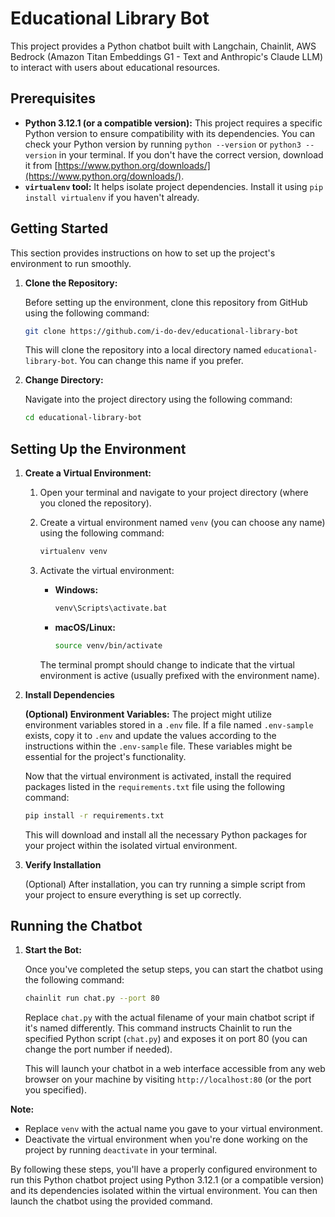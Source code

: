 # Educational Library Bot

This project provides a Python chatbot built with Langchain, Chainlit, AWS Bedrock (Amazon Titan Embeddings G1 - Text and Anthropic's Claude LLM) to interact with users about educational resources.

## Prerequisites

* **Python 3.12.1 (or a compatible version):** This project requires a specific Python version to ensure compatibility with its dependencies. You can check your Python version by running `python --version` or `python3 --version` in your terminal. If you don't have the correct version, download it from [https://www.python.org/downloads/](https://www.python.org/downloads/).
* **`virtualenv` tool:** It helps isolate project dependencies. Install it using `pip install virtualenv` if you haven't already.

## Getting Started

This section provides instructions on how to set up the project's environment to run smoothly.

1. **Clone the Repository:**

   Before setting up the environment, clone this repository from GitHub using the following command:

   ```bash
   git clone https://github.com/i-do-dev/educational-library-bot
   ```

   This will clone the repository into a local directory named `educational-library-bot`. You can change this name if you prefer.

2. **Change Directory:**

   Navigate into the project directory using the following command:

   ```bash
   cd educational-library-bot
   ```

## Setting Up the Environment

1. **Create a Virtual Environment:**

   1. Open your terminal and navigate to your project directory (where you cloned the repository).
   2. Create a virtual environment named `venv` (you can choose any name) using the following command:

      ```bash
      virtualenv venv
      ```

   3. Activate the virtual environment:

      * **Windows:**
        ```bash
        venv\Scripts\activate.bat
        ```
      * **macOS/Linux:**
        ```bash
        source venv/bin/activate
        ```

      The terminal prompt should change to indicate that the virtual environment is active (usually prefixed with the environment name).

2. **Install Dependencies**

   **(Optional) Environment Variables:**
      The project might utilize environment variables stored in a `.env` file. If a file named `.env-sample` exists, copy it to `.env` and update the values according to the instructions within the `.env-sample` file. These variables might be essential for the project's functionality.

   Now that the virtual environment is activated, install the required packages listed in the `requirements.txt` file using the following command:

   ```bash
   pip install -r requirements.txt
   ```

   This will download and install all the necessary Python packages for your project within the isolated virtual environment.

3. **Verify Installation**

   (Optional) After installation, you can try running a simple script from your project to ensure everything is set up correctly.

## Running the Chatbot

1. **Start the Bot:**

   Once you've completed the setup steps, you can start the chatbot using the following command:

   ```bash
   chainlit run chat.py --port 80
   ```

   Replace `chat.py` with the actual filename of your main chatbot script if it's named differently. This command instructs Chainlit to run the specified Python script (`chat.py`) and exposes it on port 80 (you can change the port number if needed).

   This will launch your chatbot in a web interface accessible from any web browser on your machine by visiting `http://localhost:80` (or the port you specified).

**Note:**

* Replace `venv` with the actual name you gave to your virtual environment.
* Deactivate the virtual environment when you're done working on the project by running `deactivate` in your terminal.

By following these steps, you'll have a properly configured environment to run this Python chatbot project using Python 3.12.1 (or a compatible version) and its dependencies isolated within the virtual environment. You can then launch the chatbot using the provided command.
